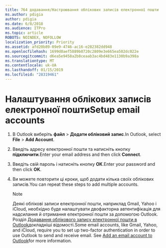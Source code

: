 ```yaml
---
title: 764 додавання/Настроювання облікових записів електронної пошти
ms.author: pdigia
author: pdigia
ms.date: 6/8/2018
ms.audience: ITPro
ms.topic: article
ROBOTS: NOINDEX, NOFOLLOW
localization_priority: Priority
ms.assetid: afd20b89-09e9-4746-ac16-e282382dd948
ms.openlocfilehash: 1699d0aef5889b0720c2809e3e665ea502dc022e
ms.sourcegitcommit: d6ea5e9458a2b8ceaab3ac4bd483e1130b9a398a
ms.translationtype: MT
ms.contentlocale: uk-UA
ms.lasthandoff: 01/15/2019
ms.locfileid: "28319461"
---
```

# <a name="setup-email-accounts"></a><span data-ttu-id="bc61f-102">Налаштування облікових записів електронної пошти</span><span class="sxs-lookup"><span data-stu-id="bc61f-102">Setup email accounts</span></span>

1. <span data-ttu-id="bc61f-103">В Outlook виберіть **файл** \> **Додати обліковий запис**.</span><span class="sxs-lookup"><span data-stu-id="bc61f-103">In Outlook, select **File** \> **Add Account**.</span></span>
    
2. <span data-ttu-id="bc61f-104">Введіть адресу електронної пошти та натисніть кнопку **підключити**.</span><span class="sxs-lookup"><span data-stu-id="bc61f-104">Enter your email address and then click **Connect**.</span></span>
    
3. <span data-ttu-id="bc61f-105">Введіть свій пароль і натисніть кнопку **ОК**.</span><span class="sxs-lookup"><span data-stu-id="bc61f-105">Enter your password and then click **OK**.</span></span>
    
4. <span data-ttu-id="bc61f-106">Ви можете повторити ці кроки, щоб додати кілька своїх облікових записів.</span><span class="sxs-lookup"><span data-stu-id="bc61f-106">You can repeat these steps to add multiple accounts.</span></span>
    
    > [!NOTE]
    > <span data-ttu-id="bc61f-p101">Деякі облікові записи електронної пошти, наприклад Gmail, Yahoo і iCloud, необхідно буде налаштувати двофакторна автентифікація для надсилання й отримання електронної пошти за допомогою Outlook. Розділ [Додавання облікового запису електронної пошти в Outlook](https://support.office.com/article/6e27792a-9267-4aa4-8bb6-c84ef146101b.aspx)докладніші відомості.</span><span class="sxs-lookup"><span data-stu-id="bc61f-p101">Some email accounts, like Gmail, Yahoo, and iCloud, require you to set up two-factor authentication in order to use Outlook to send and receive email. See [Add an email account to Outlook](https://support.office.com/article/6e27792a-9267-4aa4-8bb6-c84ef146101b.aspx)for more information.</span></span> 
  


